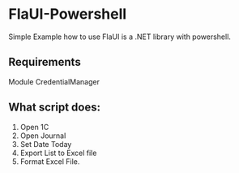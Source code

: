 # FlaUI-Powershell
Simple Example how to use FlaUI is a .NET library with powershell.
## Requirements
Module CredentialManager
## What script does:

1. Open 1C
2. Open Journal
3. Set Date Today
4. Export List to Excel file
5. Format Excel File.
